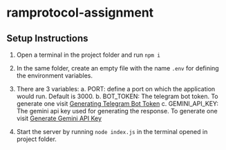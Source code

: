 # ramprotocol-assignment

## Setup Instructions
1. Open a terminal in the project folder and run `npm i`

2. In the same folder, create an empty file with the name `.env` for defining the environment variables.

3. There are 3 variables:
    a. PORT: define a port on which the application would run. Default is 3000.
    b. BOT_TOKEN: The telegram bot token. To generate one visit [Generating Telegram Bot Token](https://core.telegram.org/bots/features#botfather)
    c. GEMINI_API_KEY: The gemini api key used for generating the response. To generate one visit [Generate Gemini API Key](https://aistudio.google.com/app/apikey)

4. Start the server by running `node index.js` in the terminal opened in project folder.
